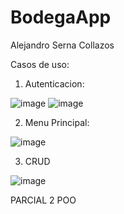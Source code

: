 # BodegaApp
Alejandro Serna Collazos

Casos de uso:

1. Autenticacion:

![image](https://github.com/user-attachments/assets/af454187-6e0c-429a-83bf-609f9cbfa3db)
![image](https://github.com/user-attachments/assets/a8246ca3-7185-4cdb-8794-ad1a20e77122)

2. Menu Principal:

![image](https://github.com/user-attachments/assets/1eeafdef-b437-4d4b-9554-ce9ce9cba24e)

3. CRUD

![image](https://github.com/user-attachments/assets/2f98d36c-3b98-453b-a27a-996a523103fb)

PARCIAL 2 POO

